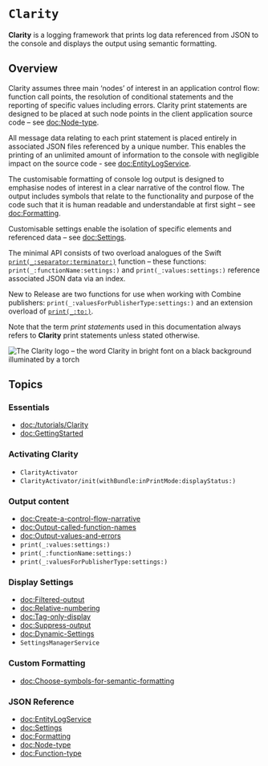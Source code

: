 # ``Clarity``

**Clarity** is a logging framework that prints log data referenced from JSON to the console and displays the output using semantic formatting.    

## Overview

Clarity assumes three main ‘nodes’ of interest in an application control flow: function call points, the resolution of conditional statements and the reporting of specific values including errors. Clarity print statements are designed to be placed at such node points in the client application source code – see <doc:Node-type>.

All message data relating to each print statement is placed entirely in associated JSON files referenced by a unique number. This enables the printing of an unlimited amount of information to the console with negligible impact on the source code - see <doc:EntityLogService>.

The customisable formatting of console log output is designed to emphasise nodes of interest in a clear narrative of the control flow. The output includes symbols that relate to the functionality and purpose of the code such that it is human readable and understandable at first sight – see <doc:Formatting>. 

Customisable settings enable the isolation of specific elements and referenced data – see <doc:Settings>. 

The minimal API consists of two overload analogues of the Swift [`print(_:separator:terminator:)`](https://developer.apple.com/documentation/swift/1541053-print) function – these functions: ``print(_:functionName:settings:)`` and  ``print(_:values:settings:)`` reference associated JSON data via an index. 

New to Release are two functions for use when working with Combine publishers: ``print(_:valuesForPublisherType:settings:)`` and an extension overload of [`print(_:to:)`](https://developer.apple.com/documentation/combine/publishers/receiveon/print(_:to:)/).

Note that the term *print statements* used in this documentation always refers to **Clarity** print statements unless stated otherwise.

![The Clarity logo – the word Clarity in bright font on a black background illuminated by a torch ](clarity-logo.png)

## Topics

### Essentials
- <doc:/tutorials/Clarity>
- <doc:GettingStarted>

### Activating Clarity
- ``ClarityActivator``
- ``ClarityActivator/init(withBundle:inPrintMode:displayStatus:)``
 



### Output content
- <doc:Create-a-control-flow-narrative>
- <doc:Output-called-function-names>
- <doc:Output-values-and-errors>
- ``print(_:values:settings:)``
- ``print(_:functionName:settings:)``
- ``print(_:valuesForPublisherType:settings:)``


### Display Settings

- <doc:Filtered-output>
- <doc:Relative-numbering>
- <doc:Tag-only-display>
- <doc:Suppress-output>
- <doc:Dynamic-Settings>
- ``SettingsManagerService``

### Custom Formatting
- <doc:Choose-symbols-for-semantic-formatting>


### JSON Reference

- <doc:EntityLogService>
- <doc:Settings>
- <doc:Formatting>
- <doc:Node-type>
- <doc:Function-type>





